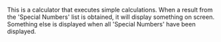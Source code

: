This is a calculator that executes simple calculations. When a result from the 'Special Numbers' list is obtained, it will display something on screen. Something else is displayed when all 'Special Numbers' have been displayed. 
